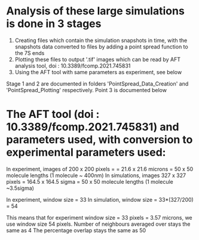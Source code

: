 # Analysis of these large simulations is done in 3 stages

1. Creating files which contain the simulation snapshots in time, with the snapshots data converted to files by adding a point spread function to the 7S ends
2. Plotting these files to output '.tif' images which can be read by AFT analysis tool, doi : 10.3389/fcomp.2021.745831
3. Using the AFT tool with same parameters as experiment, see below

Stage 1 and 2 are documented in folders 'PointSpread_Data_Creation' and 'PointSpread_Plotting' respectively. Point 3 is documented below


# The AFT tool (doi : 10.3389/fcomp.2021.745831) and parameters used, with conversion to experimental parameters used:

In experiment, images of 200 x 200 pixels = = 21.6 x 21.6 microns = 50 x 50 molecule lengths (1 molecule ~ 400nm)
In simulations, images 327 x 327 pixels = 164.5 x 164.5 sigma = 50 x 50 molecule lengths (1 molecule ~3.5sigma)

In experiment, window size = 33
In simulation, window size = 33*(327/200) = 54

This means that for experiment window size = 33 pixels = 3.57 microns, we use window size 54 pixels.
Number of neighbours averaged over stays the same as 4
The percentage overlap stays the same as 50
